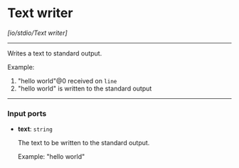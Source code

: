 # Text writer

_[io/stdio/Text writer]_

---

Writes a text to standard output.  
  
Example:  
1. "hello world"@0 received on `line`  
2. "hello world" is written to the standard output  

---

### Input ports

* __text__: ` string `

    The text to be written to the standard output.  
      
      
    Example: "hello world"  

